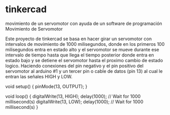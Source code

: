 # tinkercad
movimiento de un servomotor con ayuda de un software de programación
Movimiento de Servomotor

Este proyecto de tinkercad se basa en hacer girar un servomotor con intervalos de movimiento de 1000 milisegundos, donde
en los primeros 100 milisegundos entra en estado alto y el servomotor se mueve durante ese intervalo de tiempo hasta que
llega el tiempo posterior donde entra en estado bajo y se detiene el servomotor hasta el proximo cambio de estado logico.
Haciendo conexiones del pin negativo y el pin positivo del servomotor al arduino #1 y un tercer pin o cable de datos 
(pin 13) al cual le entran las señales HIGH y LOW.

void setup()
{
  pinMode(13, OUTPUT);
}

void loop()
{
  digitalWrite(13, HIGH);
  delay(1000); // Wait for 1000 millisecond(s)
  digitalWrite(13, LOW);
  delay(1000); // Wait for 1000 millisecond(s)
}
